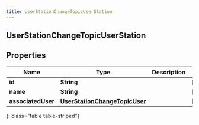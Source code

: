 ```yaml
---
title: UserStationChangeTopicUserStation
---
```


## UserStationChangeTopicUserStation

## Properties

| Name               | Type                                                                                 | Description | Notes      |
| ------------------ | ------------------------------------------------------------------------------------ | ----------- | ---------- |
| **id**             | <!----><!---->**String**<!---->                                                      |             | [optional] |
| **name**           | <!----><!---->**String**<!---->                                                      |             | [optional] |
| **associatedUser** | <!----><!---->[**UserStationChangeTopicUser**](UserStationChangeTopicUser.md)<!----> |             | [optional] |

{: class="table table-striped"}
